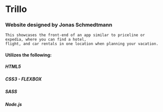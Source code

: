 # Trillo

### Website designed by Jonas Schmedtmann
    
    This showcases the front-end of an app similar to priceline or expedia, where you can find a hotel,
    flight, and car rentals in one location when planning your vacation.
    
#### Utilizes the following:
##### HTML5
##### CSS3 - FLEXBOX
##### SASS
##### Node.js
